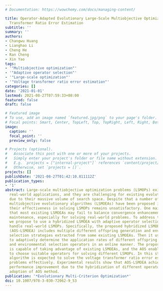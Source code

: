 ```yaml
---
# Documentation: https://wowchemy.com/docs/managing-content/

title: Operator-Adapted Evolutionary Large-Scale Multiobjective Optimization for Voltage
  Transformer Ratio Error Estimation
subtitle: ''
summary: ''
authors:
- Changwu Huang
- Lianghao Li
- Cheng He
- Ran Cheng
- Xin Yao
tags:
- '"Multiobjective optimization"'
- '"Adaptive operator selection"'
- '"Large-scale optimization"'
- '"Voltage transformer ratio error estimation"'
categories: []
date: '2021-01-01'
lastmod: 2021-08-27T07:59:33+08:00
featured: false
draft: false

# Featured image
# To use, add an image named `featured.jpg/png` to your page's folder.
# Focal points: Smart, Center, TopLeft, Top, TopRight, Left, Right, BottomLeft, Bottom, BottomRight.
image:
  caption: ''
  focal_point: ''
  preview_only: false

# Projects (optional).
#   Associate this post with one or more of your projects.
#   Simply enter your project's folder or file name without extension.
#   E.g. `projects = ["internal-project"]` references `content/project/deep-learning/index.md`.
#   Otherwise, set `projects = []`.
projects: []
publishDate: '2021-08-27T01:42:10.811112Z'
publication_types:
- '1'
abstract: Large-scale multiobjective optimization problems (LSMOPs) exist widely in
  real-world applications, and they are challenging for existing evolutionary algorithms
  due to their massive volume of search space. Despite that a number of large-scale
  multiobjective evolutionary algorithms (LSMOEAs) have been proposed in recent years,
  their effectiveness in solving LSMOPs remains unsatisfactory. One main reason is
  that most existing LSMOEAs may fail to balance convergence enhancement and diversity
  maintenance, especially for solving real-world problems. To address this issue,
  we propose to use a hybridized LSMOEA with adaptive operator selection (AOS) to
  handle real-world LSMOPs. Specifically, the proposed hybridized LSMOEA with AOS
  (AOS-LSMOEA) includes multiple different offspring generation and environmental
  selection strategies extracted from some existing LSMOEAs. Then it uses the AOS
  to adaptively determine the application rates of different offspring generation
  and environmental selection operators in an online manner. The proposed approach
  is capable of taking advantage of existing LSMOEAs, and the AOS enables the algorithm
  to choose suitable operators for solving different LSMOPs. In this study, the proposed
  algorithm is expected to solve the voltage transformer ratio error estimation (TREE)
  problems effectively. Experimental results show that AOS-LSMOEA achieves significant
  performance improvement due to the hybridization of different operators and the
  adoption of AOS method.
publication: '*Evolutionary Multi-Criterion Optimization*'
doi: 10.1007/978-3-030-72062-9_53
---
```

